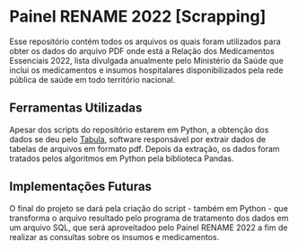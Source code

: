 
# Painel RENAME 2022 [Scrapping]

Esse repositório contém todos os arquivos os quais foram utilizados para obter os dados do arquivo PDF onde está a Relação dos Medicamentos Essenciais 2022, lista divulgada anualmente pelo Ministério da Saúde
que inclui os medicamentos e insumos hospitalares disponibilizados pela rede pública de saúde em todo território nacional.

## Ferramentas Utilizadas

Apesar dos scripts do repositório estarem em Python, a obtenção dos dados se deu pelo [Tabula](https://tabula.technology/), software responsável por extrair dados de tabelas de arquivos em formato pdf. Depois da extração, os dados foram tratados pelos algoritmos em Python pela biblioteca Pandas.

## Implementações Futuras

O final do projeto se dará pela criação do script - também em Python - que transforma o arquivo resultado pelo programa de tratamento dos dados em um arquivo SQL, que será aproveitadoo pelo Painel RENAME 2022 a fim de realizar as consultas sobre os insumos e medicamentos.
